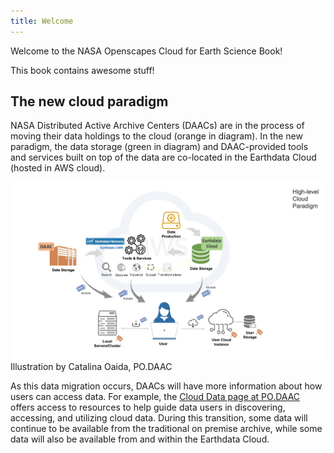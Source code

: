 ```yaml
---
title: Welcome
---
```


Welcome to the NASA Openscapes Cloud for Earth Science Book!  

This book contains awesome stuff!  

## The new cloud paradigm 

NASA Distributed Active Archive Centers (DAACs) are in the process of moving their data holdings to the cloud (orange in diagram). In the new paradigm, the data storage (green in diagram) and DAAC-provided tools and services built on top of the data are co-located in the Earthdata Cloud (hosted in AWS cloud). 

![Illustration by Catalina Oaida, PO.DAAC](cloud_paradigm_Earthdata_Oaida.jpg)
Illustration by Catalina Oaida, PO.DAAC

As this data migration occurs, DAACs will have more information about how users can access data. For example, the [Cloud Data page at PO.DAAC](https://podaac.jpl.nasa.gov/cloud-datasets/about) offers access to resources to help guide data users in discovering, accessing, and utilizing cloud data. During this transition, some data will continue to be available from the traditional on premise archive, while some data will also be available from and within the Earthdata Cloud.
